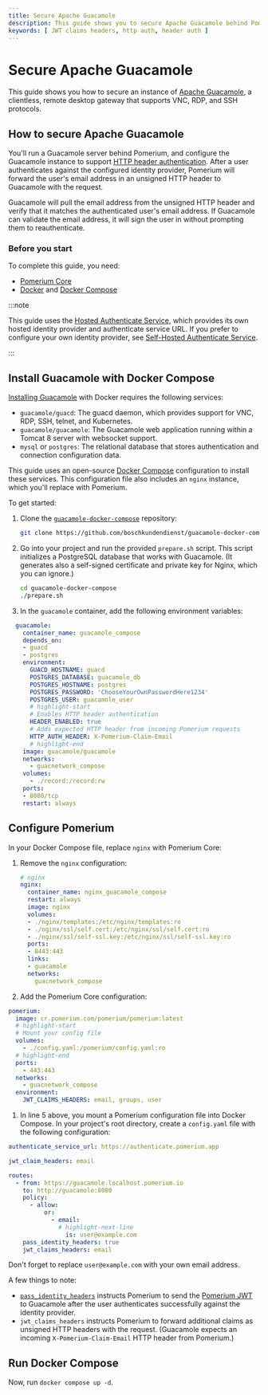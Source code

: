 ```yaml
---
title: Secure Apache Guacamole
description: This guide shows you to secure Apache Guacamole behind Pomerium using JWT Claims Headers to support HTTP header authentication.
keywords: [ JWT claims headers, http auth, header auth ]
---
```


# Secure Apache Guacamole

This guide shows you how to secure an instance of [Apache Guacamole](https://guacamole.apache.org/), a clientless, remote desktop gateway that supports VNC, RDP, and SSH protocols. 

## How to secure Apache Guacamole 

You'll run a Guacamole server behind Pomerium, and configure the Guacamole instance to support [HTTP header authentication](https://guacamole.apache.org/doc/gug/header-auth.html). After a user authenticates against the configured identity provider, Pomerium will forward the user's email address in an unsigned HTTP header to Guacamole with the request.  

Guacamole will pull the email address from the unsigned HTTP header and verify that it matches the authenticated user's email address. If Guacamole can validate the email address, it will sign the user in without prompting them to reauthenticate.

### Before you start

To complete this guide, you need:

- [Pomerium Core](/docs/core) 
- [Docker](https://docs.docker.com/install/) and [Docker Compose](https://docs.docker.com/compose/install/)

:::note 

This guide uses the [Hosted Authenticate Service](/docs/capabilities/hosted-authenticate-service.md), which provides its own hosted identity provider and authenticate service URL. If you prefer to configure your own identity provider, see [Self-Hosted Authenticate Service](/docs/capabilities/self-hosted-authenticate-service).

:::

## Install Guacamole with Docker Compose

[Installing Guacamole](https://guacamole.apache.org/doc/gug/guacamole-docker.html) with Docker requires the following services:

- `guacamole/guacd`: The guacd daemon, which provides support for VNC, RDP, SSH, telnet, and Kubernetes.
- `guacamole/guacamole`: The Guacamole web application running within a Tomcat 8 server with websocket support.
- `mysql` or `postgres`: The relational database that stores authentication and connection configuration data.

This guide uses an open-source [Docker Compose](https://github.com/boschkundendienst/guacamole-docker-compose) configuration to install these services. This configuration file also includes an `nginx` instance, which you'll replace with Pomerium.

To get started: 

1. Clone the [`guacamole-docker-compose`](https://github.com/boschkundendienst/guacamole-docker-compose) repository:   
    ```bash
    git clone https://github.com/boschkundendienst/guacamole-docker-compose
    ```
1. Go into your project and run the provided `prepare.sh` script. This script initializes a PostgreSQL database that works with Guacamole. (It generates also a self-signed certificate and private key for Nginx, which you can ignore.)
    ```bash
    cd guacamole-docker-compose
    ./prepare.sh
    ```

1. In the `guacamole` container, add the following environment variables:
  ```yaml title="docker-compose.yaml"
    guacamole:
      container_name: guacamole_compose
      depends_on:
      - guacd
      - postgres
      environment:
        GUACD_HOSTNAME: guacd
        POSTGRES_DATABASE: guacamole_db
        POSTGRES_HOSTNAME: postgres
        POSTGRES_PASSWORD: 'ChooseYourOwnPasswordHere1234'
        POSTGRES_USER: guacamole_user
        # highlight-start
        # Enables HTTP header authentication
        HEADER_ENABLED: true
        # Adds expected HTTP header from incoming Pomerium requests
        HTTP_AUTH_HEADER: X-Pomerium-Claim-Email
        # highlight-end
      image: guacamole/guacamole
      networks:
        - guacnetwork_compose
      volumes:
        - ./record:/record:rw
      ports:
      - 8080/tcp
      restart: always
  ```

## Configure Pomerium

In your Docker Compose file, replace `nginx` with Pomerium Core:

1. Remove the `nginx` configuration:
    ```yaml
    # nginx
    nginx:
      container_name: nginx_guacamole_compose
      restart: always
      image: nginx
      volumes:
      - ./nginx/templates:/etc/nginx/templates:ro
      - ./nginx/ssl/self.cert:/etc/nginx/ssl/self.cert:ro
      - ./nginx/ssl/self-ssl.key:/etc/nginx/ssl/self-ssl.key:ro
      ports:
      - 8443:443
      links:
      - guacamole
      networks:
        guacnetwork_compose
    ```
1. Add the Pomerium Core configuration:
  ```yaml showLineNumbers
  pomerium:
    image: cr.pomerium.com/pomerium/pomerium:latest
    # highlight-start
    # Mount your config file
    volumes:
      - ./config.yaml:/pomerium/config.yaml:ro
    # highlight-end
    ports:
      - 443:443
    networks:
      - guacnetwork_compose
    environment:
      JWT_CLAIMS_HEADERS: email, groups, user
  ```
1. In line 5 above, you mount a Pomerium configuration file into Docker Compose. In your project's root directory, create a `config.yaml` file with the following configuration:
  ```yaml title="Pomerium configuration file"
  authenticate_service_url: https://authenticate.pomerium.app

  jwt_claim_headers: email

  routes:
    - from: https://guacamole.localhost.pomerium.io
      to: http://guacamole:8080
      policy:
        - allow:
            or:
              - email:
                # highlight-next-line
                  is: user@example.com
      pass_identity_headers: true
      jwt_claims_headers: email
  ```
  Don't forget to replace `user@example.com` with your own email address.

A few things to note:
- [`pass_identity_headers`](/docs/reference/routes/pass-identity-headers-per-route) instructs Pomerium to send the [Pomerium JWT](/docs/capabilities/getting-users-identity) to Guacamole after the user authenticates successfully against the identity provider.
- `jwt_claims_headers` instructs Pomerium to forward additional claims as unsigned HTTP headers with the request. (Guacamole expects an incoming `X-Pomerium-Claim-Email` HTTP header from Pomerium.)

## Run Docker Compose

Now, run `docker compose up -d`. 